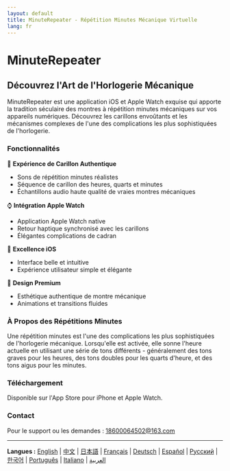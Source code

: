 ```yaml
---
layout: default
title: MinuteRepeater - Répétition Minutes Mécanique Virtuelle
lang: fr
---
```


# MinuteRepeater
## Découvrez l'Art de l'Horlogerie Mécanique

MinuteRepeater est une application iOS et Apple Watch exquise qui apporte la tradition séculaire des montres à répétition minutes mécaniques sur vos appareils numériques. Découvrez les carillons envoûtants et les mécanismes complexes de l'une des complications les plus sophistiquées de l'horlogerie.

### Fonctionnalités

🎵 **Expérience de Carillon Authentique**
- Sons de répétition minutes réalistes
- Séquence de carillon des heures, quarts et minutes
- Échantillons audio haute qualité de vraies montres mécaniques

⌚ **Intégration Apple Watch**
- Application Apple Watch native
- Retour haptique synchronisé avec les carillons
- Élégantes complications de cadran

📱 **Excellence iOS**
- Interface belle et intuitive
- Expérience utilisateur simple et élégante

🎨 **Design Premium**
- Esthétique authentique de montre mécanique
- Animations et transitions fluides

### À Propos des Répétitions Minutes

Une répétition minutes est l'une des complications les plus sophistiquées de l'horlogerie mécanique. Lorsqu'elle est activée, elle sonne l'heure actuelle en utilisant une série de tons différents - généralement des tons graves pour les heures, des tons doubles pour les quarts d'heure, et des tons aigus pour les minutes.

### Téléchargement

Disponible sur l'App Store pour iPhone et Apple Watch.

### Contact

Pour le support ou les demandes : [18600064502@163.com](mailto:18600064502@163.com)

---

**Langues :** [English](/) | [中文](/zh) | [日本語](/ja) | [Français](/fr) | [Deutsch](/de) | [Español](/es) | [Русский](/ru) | [한국어](/ko) | [Português](/pt) | [Italiano](/it) | [العربية](/ar)